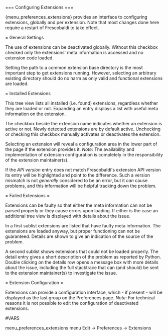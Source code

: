 === Configuring Extensions ===

{menu_preferences_extensions} provides an interface to configuring extensions,
globally and per extension. Note that most changes done here require a restart
of Frescobaldi to take effect.

= General Settings

The use of extensions can be deactivated globally. Without this checkbox checked
only the extensions' meta information is accessed and no extension code loaded.

Setting the path to a common extension base directory is the most important step
to get extensions running. However, selecting an arbitrary existing directory
should do no harm as only valid and functional extensions are loaded.

= Installed Extensions

This tree view lists all installed (i.e. found) extensions, regardless whether
they are loaded or not. Expanding an entry displays a list with useful meta
information on the extension.

The checkbox beside the extension name indicates whether an extension is active
or not. Newly detected extensions are by default active. Unchecking or checking
this checkbox manually activates or deactivates the extension.

Selecting an extension will reveal a configuration area in the lower part of the
page if the extension provides it. *Note*: The availability and implementation
of extension configuration is completely in the responsibility of the extension
maintainer(s).

If the *API version* entry does not match Frescobaldi's extension API version
its entry will be highlighted and point to the difference. Such a version
mismatch is not *generally* considered to be an error, but it *can* cause
problems, and this information will be helpful tracking down the problem.

= Failed Extensions =

Extensions can be faulty so that either the meta information can not be parsed
properly or they cause errors upon loading. If either is the case an additional
tree view is displayed with details about the issue.

In a first sublist extensions are listed that have faulty meta information. The
extensions are loaded anyway, but proper functioning can not be guaranteed.
Details are shown to give an indication of the source of the problem.

A second sublist shows extensions that could not be loaded properly. The detail
entry gives a short description of the problem as reported by Python. Double
clicking on the details row opens a message box with more details about the
issue, including the full stacktrace that can (and should) be sent to the
extension maintainer(s) to investigate the issue.

= Extension Configuration =

Extensions can provide a configuration interface, which - if present - will be
displayed as the last group on the Preferences page. *Note*: For technical
reasons it is not possible to edit the configuration of deactivated extensions.

#VARS

menu_preferences_extensions    menu Edit -> Preferences -> Extensions
